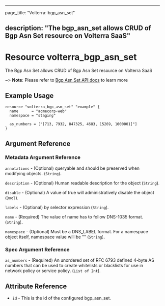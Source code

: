 ---

page_title: "Volterra: bgp_asn_set"

description: "The bgp_asn_set allows CRUD of Bgp Asn Set resource on Volterra SaaS"
-----------------------------------------------------------------------------------

Resource volterra_bgp_asn_set
=============================

The Bgp Asn Set allows CRUD of Bgp Asn Set resource on Volterra SaaS

~> **Note:** Please refer to [Bgp Asn Set API docs](https://docs.cloud.f5.com/docs/api/bgp-asn-set) to learn more

Example Usage
-------------

```hcl
resource "volterra_bgp_asn_set" "example" {
  name      = "acmecorp-web"
  namespace = "staging"

  as_numbers = ["[713, 7932, 847325, 4683, 15269, 1000001]"]
}

```

Argument Reference
------------------

### Metadata Argument Reference

`annotations` - (Optional) queryable and should be preserved when modifying objects. (`String`).

`description` - (Optional) Human readable description for the object (`String`).

`disable` - (Optional) A value of true will administratively disable the object (`Bool`).

`labels` - (Optional) by selector expression (`String`).

`name` - (Required) The value of name has to follow DNS-1035 format. (`String`).

`namespace` - (Optional) Must be a DNS_LABEL format. For a namespace object itself, namespace value will be "" (`String`).

### Spec Argument Reference

`as_numbers` - (Required) An unordered set of RFC 6793 defined 4-byte AS numbers that can be used to create whitelists or blacklists for use in network policy or service policy. (`List of Int`).

Attribute Reference
-------------------

-	`id` - This is the id of the configured bgp_asn_set.
